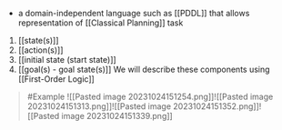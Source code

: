 - a domain-independent language such as [[PDDL]] that allows representation of [[Classical Planning]] task
1. [[state(s)]]
2. [[action(s)]]
3. [[initial state (start state)]]
4. [[goal(s) - goal state(s)]]
We will describe these components using [[First-Order Logic]]

>	#Example 
>	![[Pasted image 20231024151254.png]]![[Pasted image 20231024151313.png]]![[Pasted image 20231024151352.png]]![[Pasted image 20231024151339.png]]